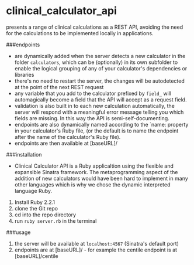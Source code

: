 # clinical_calculator_api

presents a range of clinical calculations as a REST API, avoiding the need for the calculations to be implemented locally in applications.

###endpoints

* are dynamically added when the server detects a new calculator in the folder `calculators`, which can be (optionally) in its own subfolder to enable the logical grouping of any of your calculator's dependencies or libraries
* there's no need to restart the server, the changes will be autodetected at the point of the next REST request
* any variable that you add to the calculator prefixed by `field_` will automagically become a field that the API will accept as a request field.
* validation is also built in to each new calculation automatically, the server will respond with a meaningful error message telling you which fields are missing. In this way the API is semi-self-documenting.
* endpoints are also dynamically named according to the `name:<yourcalculatorname> property in your calculator's Ruby file, (or the default is to name the endpoint after the name of the calculator's Ruby file).
* endpoints are then available at [baseURL]/<yourcalculatorname>

###installation

* Clinical Calculator API is a Ruby applicaltion using the flexible and expansible Sinatra framework. The metaprogramming aspect of the addition of new calculators would have been hard to implement in many other languages which is why we chose the dynamic interpreted language Ruby.

1. Install Ruby 2.2.1
2. clone the Git repo
3. cd into the repo directory
4. run `ruby server.rb` in the terminal

###usage

1. the server will be available at `localhost:4567` (Sinatra's default port)
6. endpoints are at [baseURL]/<calculatorname> - for example the centile endpoint is at [baseURL]/centile
